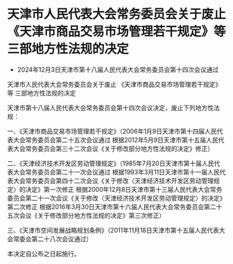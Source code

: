 # 天津市人民代表大会常务委员会关于废止《天津市商品交易市场管理若干规定》等三部地方性法规的决定

- 2024年12月3日天津市第十八届人民代表大会常务委员会第十四次会议通过

<!-- INFO END -->

天津市人民代表大会常务委员会关于废止 《天津市商品交易市场管理若干规定》等 三部地方性法规的决定

天津市第十八届人民代表大会常务委员会第十四次会议决定，废止下列地方性法规：

一、《天津市商品交易市场管理若干规定》（2006年1月9日天津市第十四届人民代表大会常务委员会第二十五次会议通过 根据2012年5月9日天津市第十五届人民代表大会常务委员会第三十二次会议《关于修改部分地方性法规的决定》修正）

二、《天津经济技术开发区劳动管理规定》（1985年7月20日天津市第十届人民代表大会常务委员会第二十一次会议通过 根据1993年3月11日天津市第十一届人民代表大会常务委员会第四十二次会议《关于修改〈天津经济技术开发区劳动管理规定〉的决定》第一次修正 根据2000年12月8日天津市第十三届人民代表大会常务委员会第二十一次会议《关于修改〈天津经济技术开发区劳动管理规定〉的决定》第二次修正 根据2016年3月30日天津市第十六届人民代表大会常务委员会第二十五次会议《关于修改部分地方性法规的决定》第三次修正）

三、《天津市空间发展战略规划条例》（2011年11月18日天津市第十五届人民代表大会常委会第二十八次会议通过）

本决定自公布之日起施行。
